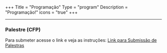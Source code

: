 +++
Title = "Programação"
Type = "program"
Description = "Programação!"
icons = "true"
+++

<hr/>
<h3>Palestre (CFP)</h3>

Para submeter acesse o link e veja as instruções: [Link para Submissão de Palestras](https://www.papercall.io/devopsdaysbelem2022)
